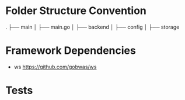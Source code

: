 Folder Structure Convention
===========================
.
├── main
│   ├── main.go
│   ├── backend
│   ├── config
│   ├── storage

Framework Dependencies
===========================

- ws https://github.com/gobwas/ws 

Tests
===========================